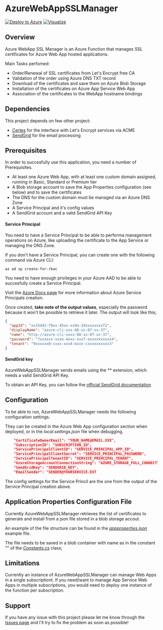 # AzureWebAppSSLManager
[![Deploy to Azure](https://azuredeploy.net/deploybutton.png)](https://portal.azure.com/#create/Microsoft.Template/uri/https%3A%2F%2Fraw.githubusercontent.com%2Fn3wt0n%2FAzureWebAppSSLManager%2Fmaster%2FARM%2520Template%2Ftemplate.json) [![Visualize](http://armviz.io/visualizebutton.png)](http://armviz.io/#/?load=https%3A%2F%2Fraw.githubusercontent.com%2Fn3wt0n%2FAzureWebAppSSLManager%2Fmaster%2FARM%2520Template%2Ftemplate.json)

## Overview
Azure WebApp SSL Manager is an Azure Function that manages SSL certificates for Azure Web App hosted applications.

Main Tasks perfomed:
- Order/Renewal of SSL certificates from Let's Encrypt free CA
- Validation of the order using Azure DNS TXT record
- Download of the certificates and save them on Azure Blob Storage
- Installation of the certificates on Azure App Service Web App
- Association of the certificates to the WebApp hostname bindings

## Dependencies
This project depends on few other project:
- [Certes](https://github.com/fszlin/certes) for the interface with Let's Encrypt services via ACME
- [SendGrid](https://sendgrid.com/) for the email processing

## Prerequisites
In order to succesfully use this application, you need a number of Prerequisites.
- At least one Azure Web App, with at least one custom domain assigned, running in Basic, Standard or Premium tier
- A Blob storage account to save the App Properties configuration (see below) and to save the certificates
- The DNS for the custom domain must be managed via an Azure DNS Zone
- A Service Principal and it's config values
- A SendGrid account and a valid SendGrid API Key

#### Service Principal
You need to have a Service Principal to be able to performa management operations on Azure, like uploading the certificate to the App Service or managing the DNS Zone.

If you don't have a Service Principal, you can create one with the following command via Azure CLI:
```
az ad sp create-for-rbac
```

You need to have enough privileges in your Azure AAD to be able to succesfully create a Service Principal.

Visit the [Azure Docs page](https://docs.microsoft.com/en-us/cli/azure/create-an-azure-service-principal-azure-cli?view=azure-cli-latest) for more information about Azure Service Principals creation.

Once created, **take note of the output values**, especially the password because it won't be possible to retrieve it later.
The output will look like this;
```json
{
  "appId": "xx15d42-f9xx-45xx-xx9a-3dxxxxxxxxf2",
  "displayName": "azure-cli-xxx-08-xx-07-xx-37",
  "name": "http://azure-cli-xxxx-08-xx-07-xx-37",
  "password": "7xxxxxx-xxxe-4xxx-xxxf-exxxxxxxxxx4",
  "tenant": "9xxxxxx0-cxxx-xxx4-bxxx-cxxxxxxxxxx3"
}
```

#### SendGrid key
AzureWebAppSSLManager sends emails using the ** extension, which needs a valid SendGrid API Key.

To obtain an API Key, you can follow the [official SendGrid documentation](https://sendgrid.com/docs/ui/account-and-settings/api-keys/)

## Configuration
To be able to run, AzureWebAppSSLManager needs the following configuration settings.

They can be created in the Azure Web App configuration section when deployed, or in the *local.settings.json* file when debugging.

```json
    "CertificateOwnerEmail": "YOUR_NAME@EMAIL.XXX",
    "SubscriptionID": "SUBSCRIPTION_ID",
    "ServicePrincipalClientID": "SERVICE_PRINCIPAL_APP_ID",
    "ServicePrincipalClientSecret": "SERVICE_PRINCIPAL_PASSWORD",
    "ServicePrincipalTenantID": "SERVICE_PRINCIPAL_TENANT",
    "AzureStorageAccountConnectionString": "AZURE_STORAGE_FULL_CONNECTION_STRING",
    "SendGridKey": "SENDGRID_KEY",
    "EmailSender": "SENDER@YOURSERVICE.EXT
```
The config settings for the Service Princil are the one from the output of the Service Principal creation above.

## Application Properties Configuration File
Currently AzureWebAppSSLManager retrieves the list of certificates to generate and install from a json file stored in a blob storage accout.

An example of the file structure can be found in the *[appproperties.json](../master/SampleJsonConfig/appproperties.json)* example file.

The file needs to be saved in a blob container with name as in the constant "" of the *[Constants.cs](../master/src/WebAppSSLManager/Models/Contants.cs)* class;

## Limitations
Currently an instance of AzureWebAppSSLManager can manage Web Apps in a single subscriptiont.
If you need/want to manage App Service Web Apps in multiple subscriptions, you would need to deploy one instance of the function per subscription.

## Support ###
If you have any issue with this project please let me know through the [Issues page](https://github.com/n3wt0n/AzureWebAppSSLManager/issues) and I'll try to fix the problem as soon as possible!
